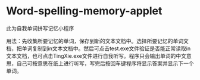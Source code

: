 # Word-spelling-memory-applet
此为自我单词拼写记忆小程序

用法：先收集所要记忆的单词，保存到新的文本文档中。选择所要记忆的单词文档，把单词复制到in文本文档中。然后可点击test.exe文件验证是否能正常读取in文本文档，也可点击TingXie.exe文件进行自我听写。程序只会输出单词的中文意思，自己可按意思在纸上进行听写，写完后按回车键程序将显示答案并显示下一个单词。
